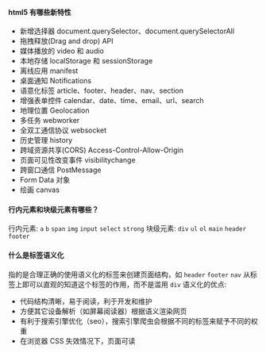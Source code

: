 #### html5 有哪些新特性

- 新增选择器 document.querySelector、document.querySelectorAll
- 拖拽释放(Drag and drop) API
- 媒体播放的 video 和 audio
- 本地存储 localStorage 和 sessionStorage
- 离线应用 manifest
- 桌面通知 Notifications
- 语意化标签 article、footer、header、nav、section
- 增强表单控件 calendar、date、time、email、url、search
- 地理位置 Geolocation
- 多任务 webworker
- 全双工通信协议 websocket
- 历史管理 history
- 跨域资源共享(CORS) Access-Control-Allow-Origin
- 页面可见性改变事件 visibilitychange
- 跨窗口通信 PostMessage
- Form Data 对象
- 绘画 canvas

#### 行内元素和块级元素有哪些？

行内元素: `a` `b` `span` `img` `input` `select` `strong`
块级元素: `div` `ul` `ol` `main` `header` `footer`

#### 什么是标签语义化

指的是合理正确的使用语义化的标签来创建页面结构，如 `header` `footer` `nav`
从标签上即可以直观的知道这个标签的作用，而不是滥用 `div`
语义化的优点:

- 代码结构清晰，易于阅读，利于开发和维护
- 方便其它设备解析（如屏幕阅读器）根据语义渲染网页
- 有利于搜索引擎优化（seo），搜索引擎爬虫会根据不同的标签来赋予不同的权重
- 在浏览器 CSS 失效情况下，页面可读
